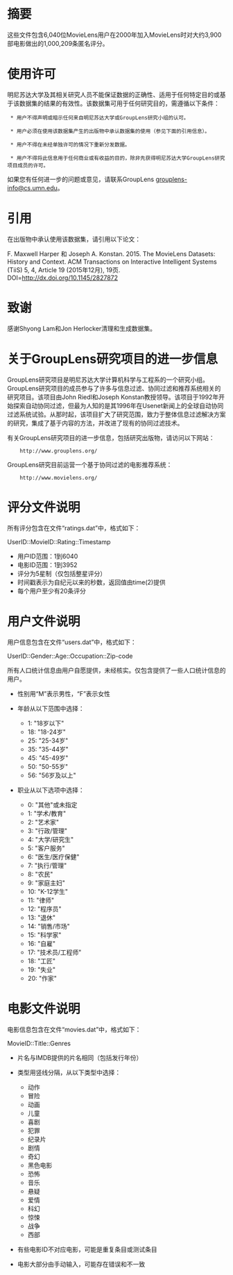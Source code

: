 摘要
================================================================================

这些文件包含6,040位MovieLens用户在2000年加入MovieLens时对大约3,900部电影做出的1,000,209条匿名评分。

使用许可
================================================================================

明尼苏达大学及其相关研究人员不能保证数据的正确性、适用于任何特定目的或基于该数据集的结果的有效性。该数据集可用于任何研究目的，需遵循以下条件：

     * 用户不得声明或暗示任何来自明尼苏达大学或GroupLens研究小组的认可。
     
     * 用户必须在使用该数据集产生的出版物中承认数据集的使用（参见下面的引用信息）。

     * 用户不得在未经单独许可的情况下重新分发数据。

     * 用户不得将此信息用于任何商业或有收益的目的，除非先获得明尼苏达大学GroupLens研究项目成员的许可。

如果您有任何进一步的问题或意见，请联系GroupLens <grouplens-info@cs.umn.edu>。

引用
================================================================================

在出版物中承认使用该数据集，请引用以下论文：

F. Maxwell Harper 和 Joseph A. Konstan. 2015. The MovieLens Datasets: History and Context. ACM Transactions on Interactive Intelligent Systems (TiiS) 5, 4, Article 19 (2015年12月), 19页. DOI=http://dx.doi.org/10.1145/2827872

致谢
================================================================================

感谢Shyong Lam和Jon Herlocker清理和生成数据集。

关于GroupLens研究项目的进一步信息
================================================================================

GroupLens研究项目是明尼苏达大学计算机科学与工程系的一个研究小组。GroupLens研究项目的成员参与了许多与信息过滤、协同过滤和推荐系统相关的研究项目。该项目由John Riedl和Joseph Konstan教授领导。该项目于1992年开始探索自动协同过滤，但最为人知的是其1996年在Usenet新闻上的全球自动协同过滤系统试验。从那时起，该项目扩大了研究范围，致力于整体信息过滤解决方案的研究，集成了基于内容的方法，并改进了现有的协同过滤技术。

有关GroupLens研究项目的进一步信息，包括研究出版物，请访问以下网站：

        http://www.grouplens.org/

GroupLens研究目前运营一个基于协同过滤的电影推荐系统：

        http://www.movielens.org/

评分文件说明
================================================================================

所有评分包含在文件“ratings.dat”中，格式如下：

UserID::MovieID::Rating::Timestamp

- 用户ID范围：1到6040 
- 电影ID范围：1到3952
- 评分为5星制（仅包括整星评分）
- 时间戳表示为自纪元以来的秒数，返回值由time(2)提供
- 每个用户至少有20条评分

用户文件说明
================================================================================

用户信息包含在文件“users.dat”中，格式如下：

UserID::Gender::Age::Occupation::Zip-code

所有人口统计信息由用户自愿提供，未经核实。仅包含提供了一些人口统计信息的用户。

- 性别用“M”表示男性，“F”表示女性
- 年龄从以下范围中选择：

	*  1:  "18岁以下"
	* 18:  "18-24岁"
	* 25:  "25-34岁"
	* 35:  "35-44岁"
	* 45:  "45-49岁"
	* 50:  "50-55岁"
	* 56:  "56岁及以上"

- 职业从以下选项中选择：

	*  0:  "其他"或未指定
	*  1:  "学术/教育"
	*  2:  "艺术家"
	*  3:  "行政/管理"
	*  4:  "大学/研究生"
	*  5:  "客户服务"
	*  6:  "医生/医疗保健"
	*  7:  "执行/管理"
	*  8:  "农民"
	*  9:  "家庭主妇"
	* 10:  "K-12学生"
	* 11:  "律师"
	* 12:  "程序员"
	* 13:  "退休"
	* 14:  "销售/市场"
	* 15:  "科学家"
	* 16:  "自雇"
	* 17:  "技术员/工程师"
	* 18:  "工匠"
	* 19:  "失业"
	* 20:  "作家"

电影文件说明
================================================================================

电影信息包含在文件“movies.dat”中，格式如下：

MovieID::Title::Genres

- 片名与IMDB提供的片名相同（包括发行年份）
- 类型用竖线分隔，从以下类型中选择：

	* 动作
	* 冒险
	* 动画
	* 儿童
	* 喜剧
	* 犯罪
	* 纪录片
	* 剧情
	* 奇幻
	* 黑色电影
	* 恐怖
	* 音乐
	* 悬疑
	* 爱情
	* 科幻
	* 惊悚
	* 战争
	* 西部

- 有些电影ID不对应电影，可能是重复条目或测试条目
- 电影大部分由手动输入，可能存在错误和不一致